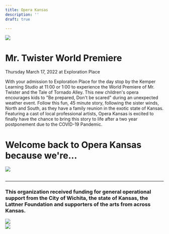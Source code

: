 ```yaml
---
title: Opera Kansas
description: ''
draft: true

---
```

![](/uploads/mr-twister.png)

# Mr. Twister World Premiere

Thursday March 17, 2022 at Exploration Place

With your admission to Exploration Place for the day stop by the Kemper Learning Studio at 11:00 or 1:00 to experience the World Premiere of Mr. Twister and the Tale of Tornado Alley. This new children's opera encourages kids to "Be prepared, Don't be scared" during an unexpected weather event. Follow this fun, 45 minute story, following the sister winds, North and South, as they have a family reunion in the exotic state of Kansas. Featuring a cast of local professional artists, Opera Kansas is excited to finally have the chance to bring this story to life after a two year postponement due to the COVID-19 Pandemic.

# Welcome back to Opera Kansas because we're...

![](/uploads/opera-in-fb-announcement.jpg)

## 

***

### This organization received funding for general operational support from the City of Wichita, the state of Kansas, the Lattner Foundation and supporters of the arts from across Kansas.

<div class="sponsor-logos">
<div><img src="/img/wichita-logo.png"></div>
<div><img src="/img/arts-commission-logo.png"></div>
</div>